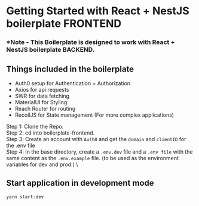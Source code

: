 # Getting Started with React + NestJS boilerplate FRONTEND

### \*Note - This Boilerplate is designed to work with React + NestJS boilerplate BACKEND.

## Things included in the boilerplate

- Auth0 setup for Authentication + Authorization
- Axios for api requests
- SWR for data fetching
- MaterialUI for Styling
- Reach Router for routing
- RecoilJS for State management (For more complex applications)

Step 1: Clone the Repo. \
Step 2: cd into boilerplate-frontend. \
Step 3: Create an account with `Auth0` and get the `domain` and `clientID` for the .env file \
Step 4: In the base directory, create a `.env.dev` file and a `.env file` with the same content as the `.env.example` file. (to be used as the environment variables for dev and prod.) \

## Start application in development mode

`yarn start:dev`
